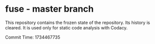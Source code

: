 # fuse - master branch

This repository contains the frozen state of the repository.
Its history is cleared. It is used only for static code
analysis with Codacy.

Commit Time: 1734467735